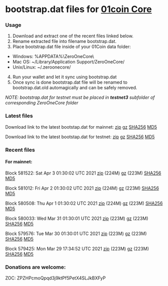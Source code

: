 # bootstrap.dat files for [01coin Core](https://01coin.io)

### Usage

1. Download and extract one of the recent files linked below.
2. Rename extracted file into filename bootstrap.dat.
3. Place bootstrap.dat file inside of your 01Coin data folder:
 - Windows: %APPDATA%\ZeroOneCore\
 - Mac OS: ~/Library/Application Support/ZeroOneCore/
 - Unix/Linux: ~/.zeroonecore/
4. Run your wallet and let it sync using bootstrap.dat
5. Once sync is done bootstrap.dat file will be renamed to bootstrap.dat.old automagically and can be safely removed.

_NOTE: bootstrap.dat for testnet must be placed in **testnet3** subfolder of corresponding ZeroOneCore folder_

### Latest files
Download link to the latest bootstap.dat for mainnet: [zip](https://files.01coin.io/mainnet/bootstrap.dat.zip) [gz](https://files.01coin.io/mainnet/bootstrap.dat.tar.gz) [SHA256](https://files.01coin.io/mainnet/sha256.txt) [MD5](https://files.01coin.io/mainnet/md5.txt)

Download link to the latest bootstap.dat for testnet: [zip](https://files.01coin.io/testnet/bootstrap.dat.zip) [gz](https://files.01coin.io/testnet/bootstrap.dat.tar.gz) [SHA256](https://files.01coin.io/testnet/sha256.txt) [MD5](https://files.01coin.io/testnet/md5.txt)

### Recent files

#### For mainnet:

Block 581522: Sat Apr  3 01:30:02 UTC 2021 [zip](https://files.01coin.io/mainnet/2021-04-03/bootstrap.dat.zip) (224M) [gz](https://files.01coin.io/mainnet/2021-04-03/bootstrap.dat.tar.gz) (223M) [SHA256](https://files.01coin.io/mainnet/2021-04-03/sha256.txt) [MD5](https://files.01coin.io/mainnet/2021-04-03/md5.txt)

Block 581012: Fri Apr  2 01:30:02 UTC 2021 [zip](https://files.01coin.io/mainnet/2021-04-02/bootstrap.dat.zip) (224M) [gz](https://files.01coin.io/mainnet/2021-04-02/bootstrap.dat.tar.gz) (223M) [SHA256](https://files.01coin.io/mainnet/2021-04-02/sha256.txt) [MD5](https://files.01coin.io/mainnet/2021-04-02/md5.txt)

Block 580508: Thu Apr  1 01:30:02 UTC 2021 [zip](https://files.01coin.io/mainnet/2021-04-01/bootstrap.dat.zip) (224M) [gz](https://files.01coin.io/mainnet/2021-04-01/bootstrap.dat.tar.gz) (223M) [SHA256](https://files.01coin.io/mainnet/2021-04-01/sha256.txt) [MD5](https://files.01coin.io/mainnet/2021-04-01/md5.txt)

Block 580033: Wed Mar 31 01:30:01 UTC 2021 [zip](https://files.01coin.io/mainnet/2021-03-31/bootstrap.dat.zip) (223M) [gz](https://files.01coin.io/mainnet/2021-03-31/bootstrap.dat.tar.gz) (223M) [SHA256](https://files.01coin.io/mainnet/2021-03-31/sha256.txt) [MD5](https://files.01coin.io/mainnet/2021-03-31/md5.txt)

Block 579576: Tue Mar 30 01:30:01 UTC 2021 [zip](https://files.01coin.io/mainnet/2021-03-30/bootstrap.dat.zip) (223M) [gz](https://files.01coin.io/mainnet/2021-03-30/bootstrap.dat.tar.gz) (223M) [SHA256](https://files.01coin.io/mainnet/2021-03-30/sha256.txt) [MD5](https://files.01coin.io/mainnet/2021-03-30/md5.txt)

Block 579425: Mon Mar 29 17:34:52 UTC 2021 [zip](https://files.01coin.io/mainnet/2021-03-29/bootstrap.dat.zip) (223M) [gz](https://files.01coin.io/mainnet/2021-03-29/bootstrap.dat.tar.gz) (223M) [SHA256](https://files.01coin.io/mainnet/2021-03-29/sha256.txt) [MD5](https://files.01coin.io/mainnet/2021-03-29/md5.txt)


### Donations are welcome:

ZOC: ZPZHPcmoQpqd3j9ktPf5PetX4SLJkBXFyP
